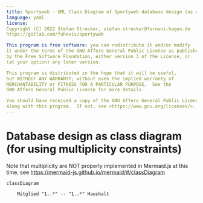 ```yaml
---
title: Sportyweb - UML Class Diagram of Sportyweb database design (as a workaround)
language: yaml
license:
Copyright (C) 2022 Stefan Strecker, stefan.strecker@fernuni-hagen.de
https://gitlab.com/fuhevis/sportyweb

This program is free software: you can redistribute it and/or modify
it under the terms of the GNU Affero General Public License as published
by the Free Software Foundation, either version 3 of the License, or
(at your option) any later version.

This program is distributed in the hope that it will be useful,
but WITHOUT ANY WARRANTY; without even the implied warranty of
MERCHANTABILITY or FITNESS FOR A PARTICULAR PURPOSE.  See the
GNU Affero General Public License for more details.

You should have received a copy of the GNU Affero General Public License
along with this program.  If not, see <https://www.gnu.org/licenses/>.
---
```


# Database design as class diagram (for using multiplicity constraints) 

Note that multiplicity are NOT properly implemented in Mermaid.js at this time, see 
https://mermaid-js.github.io/mermaid/#/classDiagram

```mermaid
classDiagram
    
    Mitglied "1..*" -- "1..*" Haushalt
```
